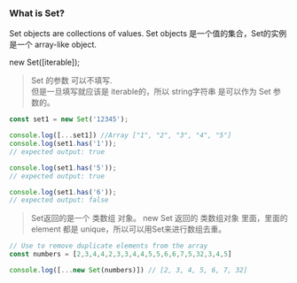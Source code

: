 
### What is Set?

Set objects are collections of values. 
Set objects 是一个值的集合，Set的实例是一个 array-like object.

new Set([iterable]);
> Set 的参数 可以不填写.<br>
> 但是一旦填写就应该是 iterable的，所以 string字符串 是可以作为 Set 参数的。<br>

```javascript
const set1 = new Set('12345');

console.log([...set1]) //Array ["1", "2", "3", "4", "5"]
console.log(set1.has('1'));
// expected output: true

console.log(set1.has('5'));
// expected output: true

console.log(set1.has('6'));
// expected output: false
```

> Set返回的是一个  类数组 对象。
> new Set 返回的 类数组对象 里面，里面的element 都是 unique，所以可以用Set来进行数组去重。
```javascript
// Use to remove duplicate elements from the array 
const numbers = [2,3,4,4,2,3,3,4,4,5,5,6,6,7,5,32,3,4,5]

console.log([...new Set(numbers)]) // [2, 3, 4, 5, 6, 7, 32]
```




